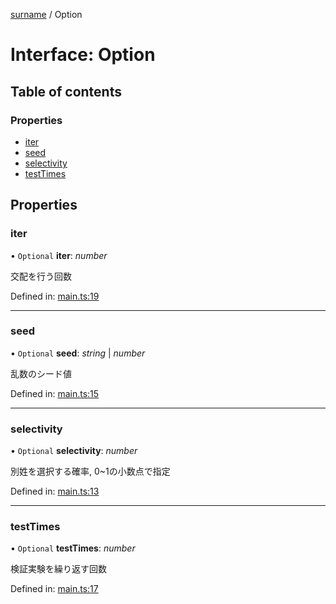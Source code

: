 [surname](../README.md) / Option

# Interface: Option

## Table of contents

### Properties

- [iter](option.md#iter)
- [seed](option.md#seed)
- [selectivity](option.md#selectivity)
- [testTimes](option.md#testtimes)

## Properties

### iter

• `Optional` **iter**: *number*

交配を行う回数

Defined in: [main.ts:19](https://github.com/DN360/surname-exp/blob/b46bfd1/src/main.ts#L19)

___

### seed

• `Optional` **seed**: *string* \| *number*

乱数のシード値

Defined in: [main.ts:15](https://github.com/DN360/surname-exp/blob/b46bfd1/src/main.ts#L15)

___

### selectivity

• `Optional` **selectivity**: *number*

別姓を選択する確率, 0~1の小数点で指定

Defined in: [main.ts:13](https://github.com/DN360/surname-exp/blob/b46bfd1/src/main.ts#L13)

___

### testTimes

• `Optional` **testTimes**: *number*

検証実験を繰り返す回数

Defined in: [main.ts:17](https://github.com/DN360/surname-exp/blob/b46bfd1/src/main.ts#L17)
